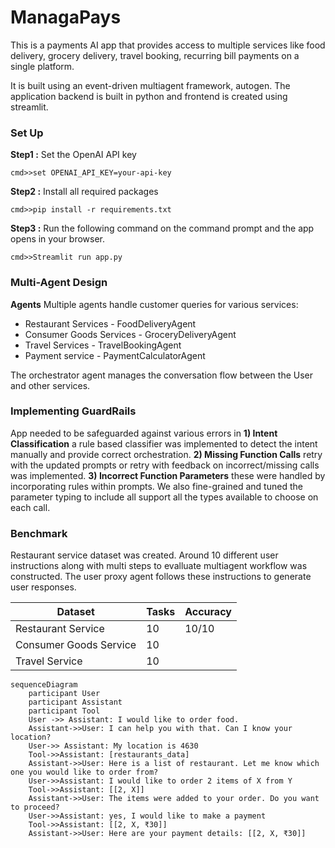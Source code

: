 # ManagaPays
This is a payments AI app that provides access to multiple services like food delivery, grocery delivery, travel booking, recurring bill payments on a single platform. 

It is built using an event-driven multiagent framework, autogen. The application backend is built in python and frontend is created using streamlit.

### Set Up
**Step1 :** Set the OpenAI API key

`cmd>>set OPENAI_API_KEY=your-api-key`

**Step2 :** Install all required packages

`cmd>>pip install -r requirements.txt`

**Step3 :** Run the following command on the command prompt and the app opens in your browser.

  `cmd>>Streamlit run app.py`

### Multi-Agent Design
**Agents**
Multiple agents handle customer queries for various services:
- Restaurant Services - FoodDeliveryAgent
- Consumer Goods Services - GroceryDeliveryAgent
- Travel Services - TravelBookingAgent
- Payment service - PaymentCalculatorAgent

The orchestrator agent manages the conversation flow between the User and other services.

### Implementing GuardRails
App needed to be safeguarded against various errors in **1) Intent Classification** a rule based classifier was implemented to detect the intent manually and provide correct orchestration. **2) Missing Function Calls**  retry with the updated prompts or retry with feedback on incorrect/missing calls was implemented. **3) Incorrect Function Parameters** these were handled by incorporating rules within prompts. We also fine-grained and tuned the parameter typing to include all support all the types available to choose on each call. 

### Benchmark
Restaurant service dataset was created. Around 10 different user instructions along with multi steps to evalluate multiagent workflow was constructed. The user proxy agent follows these instructions to generate user responses.

| Dataset                | Tasks      | Accuracy |
|------------------------|------------|----------|
|Restaurant Service      |   10       |  10/10   |
|Consumer Goods Service  |   10       |          |
|Travel Service          |   10       |          |

```mermaid
sequenceDiagram
    participant User
    participant Assistant
    participant Tool
    User ->> Assistant: I would like to order food.
    Assistant->>User: I can help you with that. Can I know your location?
    User->> Assistant: My location is 4630
    Tool->>Assistant: [restaurants_data]
    Assistant->>User: Here is a list of restaurant. Let me know which one you would like to order from?
    User->>Assistant: I would like to order 2 items of X from Y
    Tool->>Assistant: [[2, X]]
    Assistant->>User: The items were added to your order. Do you want to proceed?
    User->>Assistant: yes, I would like to make a payment
    Tool->>Assistant: [[2, X, ₹30]]
    Assistant->>User: Here are your payment details: [[2, X, ₹30]]
```
